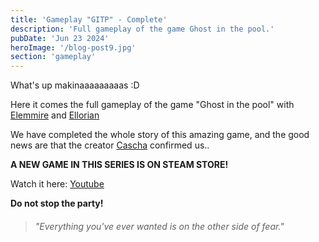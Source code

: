 ```yaml
---
title: 'Gameplay "GITP" - Complete'
description: 'Full gameplay of the game Ghost in the pool.'
pubDate: 'Jun 23 2024'
heroImage: '/blog-post9.jpg'
section: 'gameplay'
---
```


What's up makinaaaaaaaaas :D

Here it comes the full gameplay of the game "Ghost in the pool" with <a href="https://www.instagram.com/elemmire1988?utm_source=qr&igsh=MWgwcm84ZmxwaDVmYQ%3D%3D" target="_blank">Elemmire</a> and <a href="https://ellorian.es" target="_blank">Ellorian</a> 

We have completed the whole story of this amazing game, and the good news are that the creator <a href="https://www.cascha-games.com" target="_blank">Cascha</a> confirmed us..  

**A NEW GAME IN THIS SERIES IS ON STEAM STORE!**

Watch it here:
<a href="https://www.youtube.com/watch?v=LpRPsnfSteg" target="_blank">Youtube</a>

**Do not stop the party!**

> ###### "Everything you've ever wanted is on the other side of fear."

